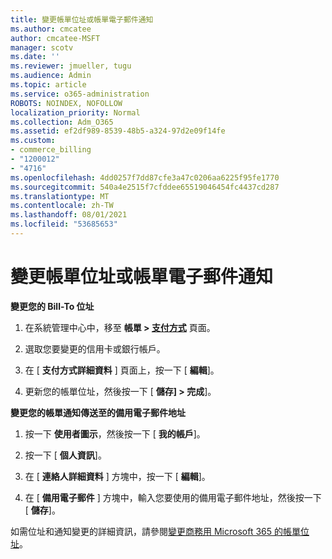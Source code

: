 ```yaml
---
title: 變更帳單位址或帳單電子郵件通知
ms.author: cmcatee
author: cmcatee-MSFT
manager: scotv
ms.date: ''
ms.reviewer: jmueller, tugu
ms.audience: Admin
ms.topic: article
ms.service: o365-administration
ROBOTS: NOINDEX, NOFOLLOW
localization_priority: Normal
ms.collection: Adm_O365
ms.assetid: ef2df989-8539-48b5-a324-97d2e09f14fe
ms.custom:
- commerce_billing
- "1200012"
- "4716"
ms.openlocfilehash: 4dd0257f7dd87cfe3a47c0206aa6225f95fe1770
ms.sourcegitcommit: 540a4e2515f7cfddee65519046454fc4437cd287
ms.translationtype: MT
ms.contentlocale: zh-TW
ms.lasthandoff: 08/01/2021
ms.locfileid: "53685653"
---
```

# <a name="change-billing-address-or-billing-email-notifications"></a>變更帳單位址或帳單電子郵件通知

**變更您的 Bill-To 位址**

1. 在系統管理中心中，移至 **帳單 > [支付方式](https://go.microsoft.com/fwlink/p/?linkid=2018806)** 頁面。

2. 選取您要變更的信用卡或銀行帳戶。

3. 在 [ **支付方式詳細資料** ] 頁面上，按一下 [ **編輯**]。

4. 更新您的帳單位址，然後按一下 [ **儲存] > 完成**]。

**變更您的帳單通知傳送至的備用電子郵件地址** 

1. 按一下 **使用者圖示**，然後按一下 [ **我的帳戶**]。

2. 按一下 [ **個人資訊**]。

3. 在 [ **連絡人詳細資料** ] 方塊中，按一下 [ **編輯**]。

4. 在 [ **備用電子郵件** ] 方塊中，輸入您要使用的備用電子郵件地址，然後按一下 [ **儲存**]。

如需位址和通知變更的詳細資訊，請參閱[變更商務用 Microsoft 365 的帳單位址](/microsoft-365/commerce/billing-and-payments/change-your-billing-addresses)。
